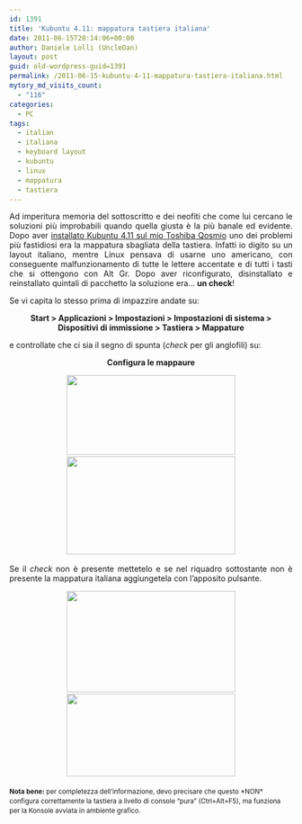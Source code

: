 ```yaml
---
id: 1391
title: 'Kubuntu 4.11: mappatura tastiera italiana'
date: 2011-06-15T20:14:06+00:00
author: Daniele Lolli (UncleDan)
layout: post
guid: old-wordpress-guid=1391
permalink: /2011-06-15-kubuntu-4-11-mappatura-tastiera-italiana.html
mytory_md_visits_count:
  - "116"
categories:
  - PC
tags:
  - italian
  - italiana
  - keyboard layout
  - kubuntu
  - linux
  - mappatura
  - tastiera
---
```

<p style="text-align: justify;">
  Ad imperitura memoria del sottoscritto e dei neofiti che come lui cercano le soluzioni più improbabili quando quella giusta è la più banale ed evidente. Dopo aver <a title="Kubuntu 4.11: prima impressione… sconvolgente!" href="/2011-06-13-kubuntu-4-11-prima-impressione-sconvolgente.html">installato Kubuntu 4.11 sul mio Toshiba Qosmio</a> uno dei problemi più fastidiosi era la mappatura sbagliata della tastiera. Infatti io digito su un layout italiano, mentre Linux pensava di usarne uno americano, con conseguente malfunzionamento di tutte le lettere accentate e di tutti i tasti che si ottengono con Alt Gr. Dopo aver riconfigurato, disinstallato e reinstallato quintali di pacchetto la soluzione era&#8230; <strong>un check</strong>!
</p>

<p style="text-align: justify;">
  Se vi capita lo stesso prima di impazzire andate su:
</p>

<p style="text-align: center;">
  <strong>Start > Applicazioni > Impostazioni > Impostazioni di sistema > Dispositivi di immissione > Tastiera > Mappature</strong>
</p>

<p style="text-align: justify;">
  e controllate che ci sia il segno di spunta (<em>check</em> per gli anglofili) su:
</p>

<p style="text-align: center;">
  <strong>Configura le mappaure</strong>
</p>

<p style="text-align: center;">
  <strong><a title="kubuntu-4-11-selezione-tastiera-1" href="/wp-content/uploads/2011/06/kubuntu-4-11-selezione-tastiera-1.png" target="_blank"><img class="alignnone size-medium wp-image-1392" title="kubuntu-4-11-selezione-tastiera-1" src="/wp-content/uploads/2011/06/kubuntu-4-11-selezione-tastiera-1-300x142.png" alt="" width="300" height="142" srcset="/wp-content/uploads/2011/06/kubuntu-4-11-selezione-tastiera-1-300x142.png 300w, /wp-content/uploads/2011/06/kubuntu-4-11-selezione-tastiera-1.png 960w" sizes="(max-width: 300px) 100vw, 300px" /></a> <a title="kubuntu-4-11-selezione-tastiera-2" href="/wp-content/uploads/2011/06/kubuntu-4-11-selezione-tastiera-2.png" target="_blank"><img class="alignnone size-medium wp-image-1393" title="kubuntu-4-11-selezione-tastiera-2" src="/wp-content/uploads/2011/06/kubuntu-4-11-selezione-tastiera-2-300x174.png" alt="" width="300" height="174" srcset="/wp-content/uploads/2011/06/kubuntu-4-11-selezione-tastiera-2-300x174.png 300w, /wp-content/uploads/2011/06/kubuntu-4-11-selezione-tastiera-2.png 960w" sizes="(max-width: 300px) 100vw, 300px" /></a><br /> </strong>
</p>

<p style="text-align: justify;">
  Se il <em>check</em> non è presente mettetelo e se nel riquadro sottostante non è presente la mappatura italiana aggiungetela con l&#8217;apposito pulsante.
</p>

<p style="text-align: center;">
  <a title="kubuntu-4-11-selezione-tastiera-3a" href="/wp-content/uploads/2011/06/kubuntu-4-11-selezione-tastiera-3a.png" target="_blank"><img class="alignnone size-medium wp-image-1396" title="kubuntu-4-11-selezione-tastiera-3a" src="/wp-content/uploads/2011/06/kubuntu-4-11-selezione-tastiera-3a-300x180.png" alt="" width="300" height="180" srcset="/wp-content/uploads/2011/06/kubuntu-4-11-selezione-tastiera-3a-300x180.png 300w, /wp-content/uploads/2011/06/kubuntu-4-11-selezione-tastiera-3a.png 960w" sizes="(max-width: 300px) 100vw, 300px" /></a> <a title="kubuntu-4-11-selezione-tastiera-3b" href="/wp-content/uploads/2011/06/kubuntu-4-11-selezione-tastiera-3b.png" target="_blank"><img class="alignnone size-medium wp-image-1397" title="kubuntu-4-11-selezione-tastiera-3b" src="/wp-content/uploads/2011/06/kubuntu-4-11-selezione-tastiera-3b-300x147.png" alt="" width="300" height="147" srcset="/wp-content/uploads/2011/06/kubuntu-4-11-selezione-tastiera-3b-300x147.png 300w, /wp-content/uploads/2011/06/kubuntu-4-11-selezione-tastiera-3b.png 505w" sizes="(max-width: 300px) 100vw, 300px" /></a>
</p>

<p style="text-align: left;">
  <small><strong>Nota bene:</strong> per completezza dell&#8217;informazione, devo precisare che questo *NON* configura correttamente la tastiera a livello di console &#8220;pura&#8221; (Ctrl+Alt+F5), ma funziona per la Konsole avviata in ambiente grafico.</small>
</p>